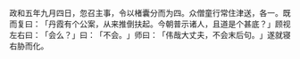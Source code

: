 政和五年九月四日，忽召主事，令以楮囊分而为四。众僧童行常住津送，各一。既而复曰：​「丹霞有个公案，从来推倒扶起。今朝普示诸人，且道是个甚底？​」顾视左右曰：​「会么？​」曰：​「不会。​」师曰：​「伟哉大丈夫，不会末后句。​」遂就寝右胁而化。